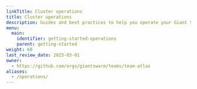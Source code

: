 ```yaml
---
linkTitle: Cluster operations
title: Cluster operations
description: Guides and best practices to help you operate your Giant Swarm clusters quickly.
menu:
  main:
    identifier: getting-started-operations
    parent: getting-started
weight: 60
last_review_date: 2023-03-01
owner:
  - https://github.com/orgs/giantswarm/teams/team-atlas
aliases:
  - /operations/
---
```

